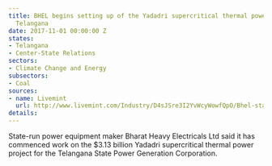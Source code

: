 ```yaml
---
title: BHEL begins setting up of the Yadadri supercritical thermal power project in
  Telangana
date: 2017-11-01 00:00:00 Z
states:
- Telangana
- Center-State Relations
sectors:
- Climate Change and Energy
subsectors:
- Coal
sources:
- name: Livemint
  url: http://www.livemint.com/Industry/D4sJSre3I2YvWcyWowfQpO/Bhel-starts-execution-of-Rs20400-crore-Yadadri-plant-in-Tel.html
details: 
---
```


State-run power equipment maker Bharat Heavy Electricals Ltd said it has commenced work on the $3.13 billion Yadadri supercritical thermal power project for the Telangana State Power Generation Corporation. 
